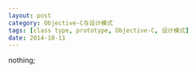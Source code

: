 ```yaml
---
layout: post
category: Objective-C与设计模式
tags: [class type, prototype, Objective-C, 设计模式]
date: 2014-10-11
---
```


nothing;